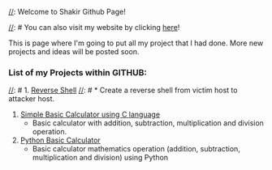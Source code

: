 [//]: Welcome to Shakir Github Page!

[//]: # (This is a comment! Hopefully it doesn't appear in the page...)

[//]: # You can also visit my website by clicking [here](#)!

[//]: ![Alt](KK.png)

This is page where I'm going to put all my project that I had done. More new projects and ideas will be posted soon.

### List of my Projects within GITHUB: 
[//]: # 1. [Reverse Shell](https://github.com/shakirulmuez/reverse_shell)
[//]: #	* Create a reverse shell from victim host to attacker host.
1. [Simple Basic Calculator using C language](https://github.com/shakirulmuez/simple_basic_calculator)
	* Basic calculator with addition, subtraction, multiplication and division operation.
2. [Python Basic Calculator](https://github.com/shakirulmuez/python_calculator)
	* Basic calculator mathematics operation (addition, subtraction, multiplication and division) using Python
